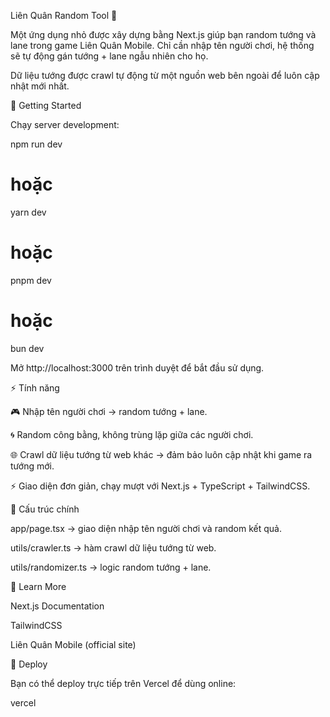 Liên Quân Random Tool 🎲

Một ứng dụng nhỏ được xây dựng bằng Next.js giúp bạn random tướng và lane trong game Liên Quân Mobile.
Chỉ cần nhập tên người chơi, hệ thống sẽ tự động gán tướng + lane ngẫu nhiên cho họ.

Dữ liệu tướng được crawl tự động từ một nguồn web bên ngoài để luôn cập nhật mới nhất.

🚀 Getting Started

Chạy server development:

npm run dev
# hoặc
yarn dev
# hoặc
pnpm dev
# hoặc
bun dev


Mở http://localhost:3000
 trên trình duyệt để bắt đầu sử dụng.

⚡ Tính năng

🎮 Nhập tên người chơi → random tướng + lane.

🌀 Random công bằng, không trùng lặp giữa các người chơi.

🌐 Crawl dữ liệu tướng từ web khác → đảm bảo luôn cập nhật khi game ra tướng mới.

⚡ Giao diện đơn giản, chạy mượt với Next.js + TypeScript + TailwindCSS.

📂 Cấu trúc chính

app/page.tsx → giao diện nhập tên người chơi và random kết quả.

utils/crawler.ts → hàm crawl dữ liệu tướng từ web.

utils/randomizer.ts → logic random tướng + lane.

🔗 Learn More

Next.js Documentation

TailwindCSS

Liên Quân Mobile (official site)

🚀 Deploy

Bạn có thể deploy trực tiếp trên Vercel
 để dùng online:

vercel
